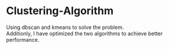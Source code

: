 # Clustering-Algorithm
Using dbscan and kmeans to solve the problem.
</br>Additionly, I have optimized the two algorithms to achieve better performance.
